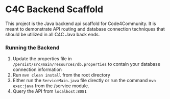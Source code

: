 # C4C Backend Scaffold

This project is the Java backend api scaffold for Code4Community. It is meant to demonstrate API routing and database connection techniques that should be utilized in all C4C Java back ends.

### Running the Backend

1. Update the properties file in `/persist/src/main/resources/db.properties` to contain your database connection information
2. Run `mvn clean install` from the root directory
3. Either run the `ServiceMain.java` file directly or run the command `mvn exec:java` from the /service module.
4. Query the API from `localhost:8081`

